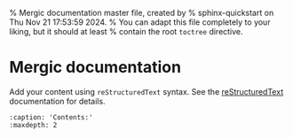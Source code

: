 % Mergic documentation master file, created by
% sphinx-quickstart on Thu Nov 21 17:53:59 2024.
% You can adapt this file completely to your liking, but it should at least
% contain the root `toctree` directive.

# Mergic documentation

Add your content using `reStructuredText` syntax. See the
[reStructuredText](https://www.sphinx-doc.org/en/master/usage/restructuredtext/index.html)
documentation for details.

```{toctree}
:caption: 'Contents:'
:maxdepth: 2
```
